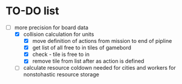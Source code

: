# TO-DO list

- [ ] more precision for board data
  - [x] collision calculation for units
    - [x] move definition of actions from mission to end of pipline
    - [x] get list of all free to in tiles of gamebord
    - [x] check - tile is free to in
    - [x] remove tile from list after as action is defined
  - [ ] calculate resource coldown needed for cities and workers for nonstohastic resource storage
